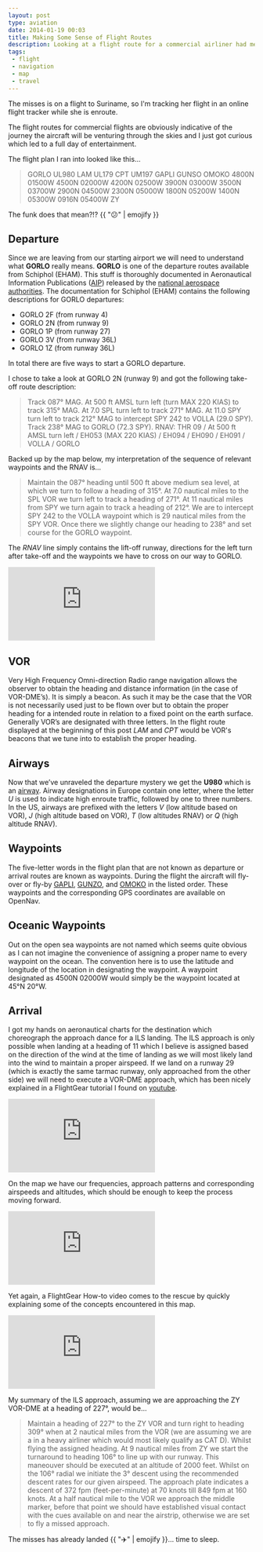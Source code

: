 ```yaml
---
layout: post
type: aviation
date: 2014-01-19 00:03
title: Making Some Sense of Flight Routes
description: Looking at a flight route for a commercial airliner had me wondering&hellip; reason to explore
tags:
 - flight
 - navigation
 - map
 - travel
---
```

The misses is on a flight to Suriname, so I'm tracking her flight in an online
flight tracker while she is enroute.

The flight routes for commercial flights are obviously indicative of the 
journey the aircraft will be venturing through the skies and I just got curious
which led to a full day of entertainment.

The flight plan I ran into looked like this&hellip;
<blockquote>
GORLO UL980 LAM UL179 CPT UM197 GAPLI GUNSO OMOKO 4800N 01500W 4500N 02000W 
4200N 02500W 3900N 03000W 3500N 03700W 2900N 04500W 2300N 05000W 1800N 05200W 
1400N 05300W 0916N 05400W ZY
</blockquote>

The funk does that mean?!? {{ ":confused:" | emojify }}

## Departure
Since we are leaving from our starting airport we will need to understand what
<strong>GORLO</strong> really means. <strong>GORLO</strong> is one of the 
departure routes available from Schiphol (EHAM). This stuff is thoroughly 
documented in Aeronautical Information Publications ([AIP][aip-definition]) 
released by the [national aerospace authorities][ais-nl]. The documentation for
Schiphol (EHAM) contains the following descriptions for GORLO departures:

 - GORLO 2F (from runway 4)
 - GORLO 2N (from runway 9)
 - GORLO 1P (from runway 27)
 - GORLO 3V (from runway 36L)
 - GORLO 1Z (from runway 36L)

In total there are five ways to start a GORLO departure.

I chose to take a look at GORLO 2N (runway 9) and got the following take-off 
route description:

<blockquote>
Track 087° MAG. At 500 ft AMSL turn left (turn MAX 220 KIAS) to track 315° MAG. 
At 7.0 SPL turn left to track 271° MAG. At 11.0 SPY turn left to track 212° MAG 
to intercept SPY 242 to VOLLA (29.0 SPY). Track 238° MAG to GORLO (72.3 SPY).
RNAV: THR 09 / At 500 ft AMSL turn left / EH053 (MAX 220 KIAS) / EH094 / EH090 
/ EH091 / VOLLA / GORLO
</blockquote>

Backed up by the map below, my interpretation of the sequence of relevant 
waypoints and the RNAV is&hellip;
<blockquote>
Maintain the 087&deg; heading until 500 ft above medium sea level, at which we
turn to follow a heading of 315&deg;. At 7.0 nautical miles to the SPL VOR we
turn left to track a heading of 271&deg;. At 11 nautical miles from SPY we turn
again to track a heading of 212&deg;. We are to intercept SPY 242 to the VOLLA
waypoint which is 29 nautical miles from the SPY VOR. Once there we slightly 
change our heading to 238&deg; and set course for the GORLO waypoint.
</blockquote>

The <i>RNAV</i> line simply contains the lift-off runway, directions for the 
left turn after take-off and the waypoints we have to cross on our way to 
GORLO.

<div class="element document portrait-a4">
  <embed class="a4" src="http://www.ais-netherlands.nl/aim/2013-11-28-AIRAC/eAIP/html/graphics/eAIP/EH-AD-2.EHAM-SID-09.pdf?">
</div>

## VOR
Very High Frequency Omni-direction Radio range navigation allows the observer 
to obtain the heading and distance information (in the case of VOR-DME&rsquo;s). 
It is simply a beacon. As such it may be the case that the VOR is not 
necessarily used just to be flown over but to obtain the proper heading for a 
intended route in relation to a fixed point on the earth surface. 
Generally VOR&rsquo;s are designated with three letters. In the flight route
displayed at the beginning of this post <i>LAM</i> and <i>CPT</i> would be 
VOR's beacons that we tune into to establish the proper heading.

## Airways
Now that we&rsquo;ve unraveled the departure mystery we get the 
<strong>U980</strong> which is an [airway][airway-wiki]. Airway designations in
Europe contain one letter, where the letter <i>U</i> is used to indicate high 
enroute traffic, followed by one to three numbers. In the US, airways are 
prefixed with the letters <i>V</i> (low altitude based on VOR), <i>J</i> (high 
altitude based on VOR), <i>T</i> (low altitudes RNAV) or <i>Q</i> (high 
altitude RNAV).

## Waypoints
The five-letter words in the flight plan that are not known as departure or 
arrival routes are known as waypoints. During the 
flight the aircraft will fly-over or fly-by [GAPLI][waypoint-gapli], 
[GUNZO][waypoint-gunzo], and [OMOKO][waypoint-omoko] in the listed order. These 
waypoints and the corresponding GPS coordinates are available on OpenNav.

## Oceanic Waypoints
Out on the open sea waypoints are not named which seems quite obvious as I can 
not imagine the convenience of assigning a proper name to every waypoint on the
ocean.
The convention here is to use the latitude and longitude of the location in
designating the waypoint. A waypoint designated as 4500N 02000W would simply
be the waypoint located at 45&deg;N 20&deg;W.

## Arrival
I got my hands on aeronautical charts for the destination which choreograph the
approach dance for a ILS landing. The ILS approach is only possible when landing
at a heading of 11 which I believe is assigned based on the direction of the 
wind at the time of landing as we will most likely land into the wind to 
maintain a proper airspeed. If we land on a runway 29 (which is exactly the 
same tarmac runway, only approached from the other side) we will need to 
execute a VOR-DME approach, which has been nicely explained in a FlightGear
tutorial I found on [youtube][flightgear-vordme].

<div class="element video">
  <iframe src="http://www.youtube.com/embed/aIJHn3iSipE" frameborder="0" allowfullscreen></iframe>
</div>

On the map we have our frequencies, approach patterns and corresponding 
airspeeds and altitudes, which should be enough to keep the process 
moving forward.
<div class="element document portrait-a4">
  <embed src="http://www.falkiaviation.com/Media/Downloads/approachcharts/2013-03-16/fac-approachplate-smjp.pdf">
</div>

Yet again, a FlightGear How-to video comes to the rescue by quickly explaining
some of the concepts encountered in this map. 

<div class="element video">
  <iframe src="http://www.youtube.com/embed/z8yEHyKs_JE" frameborder="0" allowfullscreen></iframe>
</div>

My summary of the ILS approach, 
assuming we are approaching the ZY VOR-DME at a heading of 227&deg;, would
be&hellip;
<blockquote>
Maintain a heading of 227&deg; to the ZY VOR and turn right to heading 309&deg;
when at 2 nautical miles from the VOR (we are assuming we are a in a heavy
airliner which would most likely qualify as CAT D). Whilst flying the assigned
heading. At 9 nautical miles from ZY we start the turnaround to heading 
106&deg; to line up with our runway. This maneouver should be executed at an
altitude of 2000 feet. Whilst on the 106&deg; radial we initiate the 3&deg;
descent using the recommended descent rates for our given airspeed. The 
approach plate indicates a descent of 372 fpm (feet-per-minute) at 70 knots 
till 849 fpm at 160 knots. At a half nautical mile to the VOR we approach the
middle marker, before that point we should have established visual contact
with the cues available on and near the airstrip, otherwise we are set to fly
a missed approach.
</blockquote>

The misses has already landed {{ ":airplane:" | emojify }}&hellip; time to 
sleep.

[aip-definition]: http://en.wikipedia.org/wiki/Aeronautical_Information_Publication
[aip-eham]: http://www.ais-netherlands.nl/aim/2013-11-28-AIRAC/eAIP/html/index-en-GB.html
[ais-nl]: http://www.ais-netherlands.nl/aim/index.html
[airway-wiki]: http://en.wikipedia.org/wiki/Airway_(aviation)
[waypoint-mango]: http://opennav.com/waypoint/UK/MANGO
[waypoint-gapli]: http://opennav.com/waypoint/UK/GAPLI
[waypoint-gunzo]: http://www.opennav.com/waypoint/UK/GUNSO
[waypoint-omoko]: http://opennav.com/waypoint/UK/OMOKO
[waypoint-butux]: http://opennav.com/waypoint/TT/BUTUX
[waypoint-asali]: http://opennav.com/waypoint/AG/ASALI
[waypoint-buxex]: http://opennav.com/waypoint/SR/BUXEX
[faa-sr]: http://www.faa.gov/air_traffic/publications/ifim/country_info/PDF/SR.pdf
[waypoint-naming-conv]: http://www.uasc.com/documents/support/WaypointNamingConventions.pdf
[pbm]: http://www.japi-airport.com/?page_id=15
[vor-intercept]: http://www.youtube.com/watch?v=q2ZJPD8L1Bk
[flightgear-vordme]: http://www.youtube.com/watch?v=z8yEHyKs_JE
